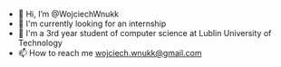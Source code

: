 - 👋 Hi, I’m @WojciechWnukk
- 👀 I'm currently looking for an internship
- 🌱 I'm a 3rd year student of computer science at Lublin University of Technology
- 📫 How to reach me wojciech.wnukk@gmail.com

<!---
WojciechWnukk/WojciechWnukk is a ✨ special ✨ repository because its `README.md` (this file) appears on your GitHub profile.
You can click the Preview link to take a look at your changes.
--->
